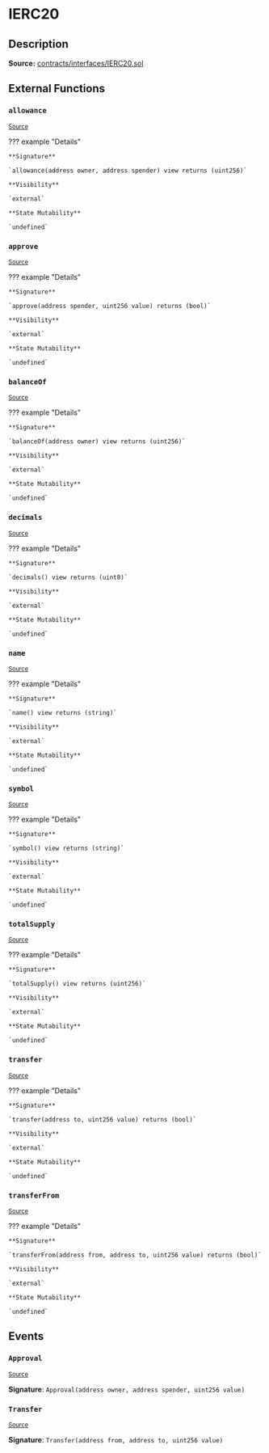 # IERC20

## Description

**Source:** [contracts/interfaces/IERC20.sol](https://github.com/Synthetixio/synthetix/tree/v2.42.0/contracts/interfaces/IERC20.sol)

## External Functions

### `allowance`

<sub>[Source](https://github.com/Synthetixio/synthetix/tree/v2.42.0/contracts/interfaces/IERC20.sol#L17)</sub>

??? example "Details"

    **Signature**

    `allowance(address owner, address spender) view returns (uint256)`

    **Visibility**

    `external`

    **State Mutability**

    `undefined`

### `approve`

<sub>[Source](https://github.com/Synthetixio/synthetix/tree/v2.42.0/contracts/interfaces/IERC20.sol#L22)</sub>

??? example "Details"

    **Signature**

    `approve(address spender, uint256 value) returns (bool)`

    **Visibility**

    `external`

    **State Mutability**

    `undefined`

### `balanceOf`

<sub>[Source](https://github.com/Synthetixio/synthetix/tree/v2.42.0/contracts/interfaces/IERC20.sol#L15)</sub>

??? example "Details"

    **Signature**

    `balanceOf(address owner) view returns (uint256)`

    **Visibility**

    `external`

    **State Mutability**

    `undefined`

### `decimals`

<sub>[Source](https://github.com/Synthetixio/synthetix/tree/v2.42.0/contracts/interfaces/IERC20.sol#L10)</sub>

??? example "Details"

    **Signature**

    `decimals() view returns (uint8)`

    **Visibility**

    `external`

    **State Mutability**

    `undefined`

### `name`

<sub>[Source](https://github.com/Synthetixio/synthetix/tree/v2.42.0/contracts/interfaces/IERC20.sol#L6)</sub>

??? example "Details"

    **Signature**

    `name() view returns (string)`

    **Visibility**

    `external`

    **State Mutability**

    `undefined`

### `symbol`

<sub>[Source](https://github.com/Synthetixio/synthetix/tree/v2.42.0/contracts/interfaces/IERC20.sol#L8)</sub>

??? example "Details"

    **Signature**

    `symbol() view returns (string)`

    **Visibility**

    `external`

    **State Mutability**

    `undefined`

### `totalSupply`

<sub>[Source](https://github.com/Synthetixio/synthetix/tree/v2.42.0/contracts/interfaces/IERC20.sol#L13)</sub>

??? example "Details"

    **Signature**

    `totalSupply() view returns (uint256)`

    **Visibility**

    `external`

    **State Mutability**

    `undefined`

### `transfer`

<sub>[Source](https://github.com/Synthetixio/synthetix/tree/v2.42.0/contracts/interfaces/IERC20.sol#L20)</sub>

??? example "Details"

    **Signature**

    `transfer(address to, uint256 value) returns (bool)`

    **Visibility**

    `external`

    **State Mutability**

    `undefined`

### `transferFrom`

<sub>[Source](https://github.com/Synthetixio/synthetix/tree/v2.42.0/contracts/interfaces/IERC20.sol#L24)</sub>

??? example "Details"

    **Signature**

    `transferFrom(address from, address to, uint256 value) returns (bool)`

    **Visibility**

    `external`

    **State Mutability**

    `undefined`

## Events

### `Approval`

<sub>[Source](https://github.com/Synthetixio/synthetix/tree/v2.42.0/contracts/interfaces/IERC20.sol#L33)</sub>

**Signature**: `Approval(address owner, address spender, uint256 value)`

### `Transfer`

<sub>[Source](https://github.com/Synthetixio/synthetix/tree/v2.42.0/contracts/interfaces/IERC20.sol#L31)</sub>

**Signature**: `Transfer(address from, address to, uint256 value)`
